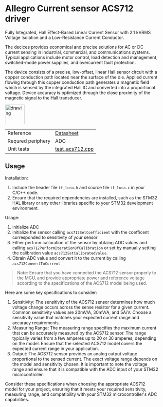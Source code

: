 # Allegro Current sensor ACS712 driver

Fully Integrated, Hall Effect-Based Linear Current Sensor with 2.1 kVRMS Voltage Isolation and a
Low-Resistance Current Conductor.

The decices provides economical and precise solutions for AC or DC current sensing in industrial,
commercial, and communications systems. Typical applications include motor control, load detection
and management, switched-mode power supplies, and overcurrent fault protection.

The device consists of a precise, low-offset, linear Hall sensor circuit with a copper conduction
path located near the surface of the die. Applied current flowing through this copper conduction
path generates a magnetic field which is sensed by the integrated Hall IC and converted into a
proportional voltage. Device accuracy is optimized through the close proximity of the magnetic
signal to the Hall transducer.

<img src="https://sigma.octopart.com/cdn-cgi/image/width=75,height=75,fit=contain/145603129/image/Allegro-MicroSystems-LLC-ACS712ELCTR-20A-T.jpg" alt="drawing" width="64">

|   |   |
| - | - |
| Reference | [Datasheet](https://www.tme.eu/Document/75af175f80c090e9b8f9078a0b0b2409/ACS712.PDF)|
| Requred periphery | ADC |
| Unit tests | [test_acs712.cpp](tests/sensors/current_sensor/test_acs712.cpp) |

## Usage

Installation:
1. Include the header file `tf_luna.h` and source file `tf_luna.c` in your C/C++ code.
2. Ensure that the required dependencies are installed, such as the STM32 HAL library or any other
libraries specific to your STM32 development environment.

Usage:
1. Initialize ADC
2. Initialize the sensor calling `acs712SetCoefficient` with the coefficent corresponded to
sensitivity of your sensor
3. Either perform calibration of the sensor by obtaing ADC values and calling
`acs712PerformIterationOfCalibration` or set by manually setting the calibration value
`acs712SetCalibratedValue`.
4. Obrain ADC value and convert it to the current by calling `acs712ConvertToCurrent`

> Note: Ensure that you have connected the ACS712 sensor properly to the MCU, and provide
appropriate power and reference voltage according to the specifications of the ACS712 model being
used.

Here are some key specifications to consider:

1. Sensitivity: The sensitivity of the ACS712 sensor determines how much voltage change occurs
across the sense resistor for a given current. Common sensitivity values are 20mV/A, 30mV/A, and
5A/V. Choose a sensitivity value that matches your expected current range and accuracy
requirements.
2. Measuring Range: The measuring range specifies the maximum current that can be accurately
measured by the ACS712 sensor. The range typically varies from a few amperes up to 20 or 30
amperes, depending on the model. Ensure that the selected ACS712 model covers the expected current
range in your application.
3. Output: The ACS712 sensor provides an analog output voltage proportional to the sensed current.
The exact voltage range depends on the model and sensitivity chosen. It is important to note the
voltage range and ensure that it is compatible with the ADC input of your STM32 microcontroller.

Consider these specifications when choosing the appropriate ACS712 model for your project, ensuring
that it meets your required sensitivity, measuring range, and compatibility with your STM32
microcontroller's ADC capabilities.
